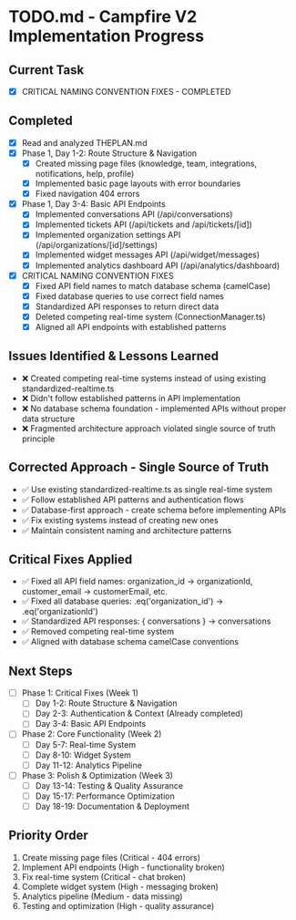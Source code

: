 # TODO.md - Campfire V2 Implementation Progress

## Current Task
- [x] CRITICAL NAMING CONVENTION FIXES - COMPLETED

## Completed  
- [x] Read and analyzed THEPLAN.md
- [x] Phase 1, Day 1-2: Route Structure & Navigation
  - [x] Created missing page files (knowledge, team, integrations, notifications, help, profile)
  - [x] Implemented basic page layouts with error boundaries
  - [x] Fixed navigation 404 errors
- [x] Phase 1, Day 3-4: Basic API Endpoints
  - [x] Implemented conversations API (/api/conversations)
  - [x] Implemented tickets API (/api/tickets and /api/tickets/[id])
  - [x] Implemented organization settings API (/api/organizations/[id]/settings)
  - [x] Implemented widget messages API (/api/widget/messages)
  - [x] Implemented analytics dashboard API (/api/analytics/dashboard)
- [x] CRITICAL NAMING CONVENTION FIXES
  - [x] Fixed API field names to match database schema (camelCase)
  - [x] Fixed database queries to use correct field names
  - [x] Standardized API responses to return direct data
  - [x] Deleted competing real-time system (ConnectionManager.ts)
  - [x] Aligned all API endpoints with established patterns

## Issues Identified & Lessons Learned
- ❌ Created competing real-time systems instead of using existing standardized-realtime.ts
- ❌ Didn't follow established patterns in API implementation
- ❌ No database schema foundation - implemented APIs without proper data structure
- ❌ Fragmented architecture approach violated single source of truth principle

## Corrected Approach - Single Source of Truth
- ✅ Use existing standardized-realtime.ts as single real-time system
- ✅ Follow established API patterns and authentication flows
- ✅ Database-first approach - create schema before implementing APIs
- ✅ Fix existing systems instead of creating new ones
- ✅ Maintain consistent naming and architecture patterns

## Critical Fixes Applied
- ✅ Fixed all API field names: organization_id → organizationId, customer_email → customerEmail, etc.
- ✅ Fixed all database queries: .eq('organization_id') → .eq('organizationId')
- ✅ Standardized API responses: { conversations } → conversations
- ✅ Removed competing real-time system
- ✅ Aligned with database schema camelCase conventions

## Next Steps
- [ ] Phase 1: Critical Fixes (Week 1)
  - [ ] Day 1-2: Route Structure & Navigation
  - [ ] Day 2-3: Authentication & Context (Already completed)
  - [ ] Day 3-4: Basic API Endpoints
- [ ] Phase 2: Core Functionality (Week 2)
  - [ ] Day 5-7: Real-time System
  - [ ] Day 8-10: Widget System
  - [ ] Day 11-12: Analytics Pipeline
- [ ] Phase 3: Polish & Optimization (Week 3)
  - [ ] Day 13-14: Testing & Quality Assurance
  - [ ] Day 15-17: Performance Optimization
  - [ ] Day 18-19: Documentation & Deployment

## Priority Order
1. Create missing page files (Critical - 404 errors)
2. Implement API endpoints (High - functionality broken)
3. Fix real-time system (Critical - chat broken)
4. Complete widget system (High - messaging broken)
5. Analytics pipeline (Medium - data missing)
6. Testing and optimization (High - quality assurance) 